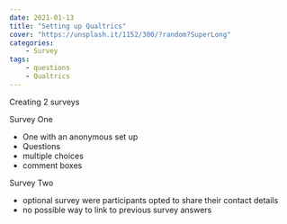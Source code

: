 ```yaml
---
date: 2021-01-13
title: "Setting up Qualtrics"
cover: "https://unsplash.it/1152/300/?random?SuperLong"
categories: 
    - Survey
tags:
    - questions
    - Qualtrics
---
```

Creating 2 surveys

Survey One

- One with an anonymous set up
- Questions
- multiple choices
- comment boxes

Survey Two
- optional survey were participants opted to share their contact details
- no possible way to link to previous survey answers